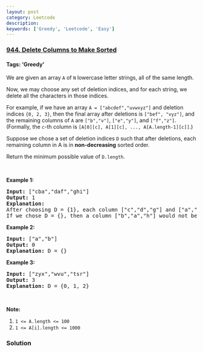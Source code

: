 ```yaml
---
layout: post
category: Leetcode
description: 
keywords: ['Greedy', 'Leetcode', 'Easy']
---
```

### [944. Delete Columns to Make Sorted](https://leetcode.com/problems/delete-columns-to-make-sorted)

#### Tags: 'Greedy'

<div class="content__u3I1 question-content__JfgR"><div><p>We are given an array <code>A</code> of <code>N</code> lowercase letter strings, all of the same length.</p>
<p>Now, we may choose any set of deletion indices, and for each string, we delete all the characters in those indices.</p>
<p>For example, if we have an array <code>A = ["</code><code>abcdef</code><code>","uvwxyz"]</code> and deletion indices <code>{0, 2, 3}</code>, then the final array after deletions is <code>["bef", "vyz"]</code>, and the remaining columns of <code>A</code> are <code>["b"</code><code>,"</code><code>v"]</code>, <code>["e","y"]</code>, and <code>["f","z"]</code>.  (Formally, the <code>c</code>-th column is <code>[A[0][c], A[1][c], ..., A[A.length-1][c]]</code>.)</p>
<p>Suppose we chose a set of deletion indices <code>D</code> such that after deletions, each remaining column in A is in <strong>non-decreasing</strong> sorted order.</p>
<p>Return the minimum possible value of <code>D.length</code>.</p>
<p> </p>
<div>
<p><strong>Example 1:</strong></p>
<pre><strong>Input: </strong><span id="example-input-1-1">["cba","daf","ghi"]</span>
<strong>Output: </strong><span id="example-output-1">1</span>
<strong>Explanation: </strong>
After choosing D = {1}, each column ["c","d","g"] and ["a","f","i"] are in non-decreasing sorted order.
If we chose D = {}, then a column ["b","a","h"] would not be in non-decreasing sorted order.
</pre>
<div>
<p><strong>Example 2:</strong></p>
<pre><strong>Input: </strong><span id="example-input-2-1">["a","b"]</span>
<strong>Output: </strong><span id="example-output-2">0</span>
<strong>Explanation: </strong>D = {}
</pre>
<div>
<p><strong>Example 3:</strong></p>
<pre><strong>Input: </strong><span id="example-input-3-1">["zyx","wvu","tsr"]</span>
<strong>Output: </strong><span id="example-output-3">3</span>
<strong>Explanation: </strong>D = {0, 1, 2}
</pre>
<p> </p>
<p><strong><span>Note:</span></strong></p>
<ol>
<li><code>1 &lt;= A.length &lt;= 100</code></li>
<li><code>1 &lt;= A[i].length &lt;= 1000</code></li>
</ol>
</div>
</div>
</div>
</div></div>

### Solution
